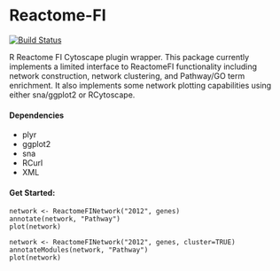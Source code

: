 Reactome-FI
===========

[![Build Status](https://travis-ci.org/funnell/reactomefi.png?branch=travis)](https://travis-ci.org/funnell/reactomefi)

R Reactome FI Cytoscape plugin wrapper.
This package currently implements a limited interface to ReactomeFI functionality including network construction, network clustering, and Pathway/GO term enrichment. It also implements some network plotting capabilities using either sna/ggplot2 or RCytoscape.

#### Dependencies

* plyr
* ggplot2
* sna
* RCurl
* XML

#### Get Started:

    network <- ReactomeFINetwork("2012", genes)
    annotate(network, "Pathway")
    plot(network)

    network <- ReactomeFINetwork("2012", genes, cluster=TRUE)
    annotateModules(network, "Pathway")
    plot(network)
